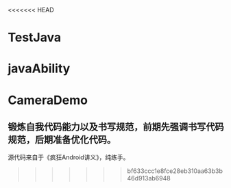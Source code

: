 <<<<<<< HEAD
# TestJava
javaAbility
=======
# CameraDemo
锻炼自我代码能力以及书写规范，前期先强调书写代码规范，后期准备优化代码。
-----------------------------------------------------------
源代码来自于《疯狂Android讲义》，纯练手。
>>>>>>> bf633ccc1e8fce28eb310aa63b3b46d913ab6948
